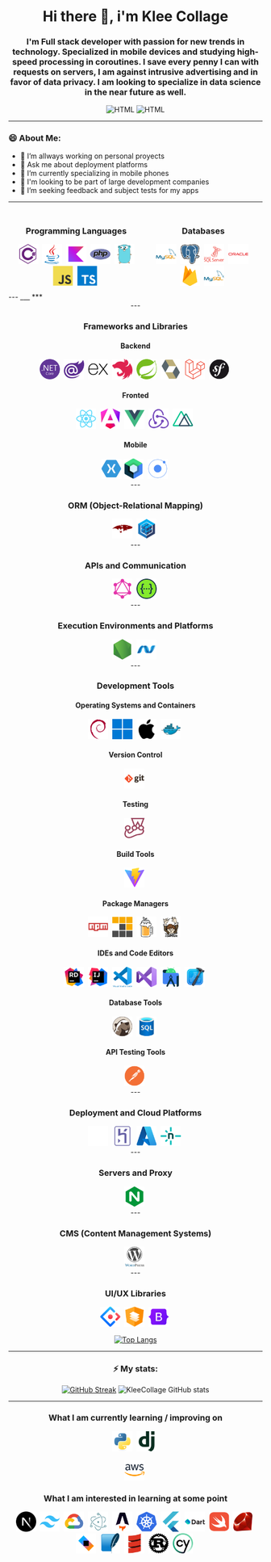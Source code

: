 <div id="header" align="center">
        <h1 align="centar"> Hi there 👋, i'm Klee Collage </h1>   
        <h3 align="center"> I'm Full stack developer with passion for new trends in technology. Specialized in mobile devices and studying high-speed processing in coroutines. I save every penny I can with requests on servers, I am against intrusive advertising and in favor of data privacy. I am looking to specialize in data science in the near future as well.</h3> 
</div>
<div id="badges" align="center">
        <img src="https://img.shields.io/github/followers/KleeCollage?style=social" alt="HTML" with="40" height="40"/>
        <img src="https://img.shields.io/github/stars/KleeCollage?style=social" alt="HTML" with="40" height="40"/>
</div>

---

### 😄 About Me:
    
- 🔭 I’m allways working on personal proyects
- 💬 Ask me about deployment platforms
- 🌱 I’m currently specializing in mobile phones 
- 👯 I'm looking to be part of large development companies
- 🤔 I’m seeking feedback and subject tests for my apps
    
<!--
    - 🤔 I’m looking for help with ...
    - 💬 Ask me about ...
    - 📫 How to reach me: ...
--> 

---
<div style="display: flex; justify-content: center;">
  <div style="margin: 10px;">
    <div align="center">
      <h3>Programming Languages</h3>
      <div>
        <img src="https://github.com/devicons/devicon/blob/master/icons/csharp/csharp-line.svg" alt="csharp" width="40" height="40"/>&nbsp;
        <img src="https://github.com/devicons/devicon/blob/master/icons/java/java-original.svg" alt="java" width="40" height="40"/>&nbsp;
        <img src="https://github.com/devicons/devicon/blob/master/icons/kotlin/kotlin-original.svg" alt="kotlin" width="40" height="40"/>&nbsp;
        <img src="https://github.com/devicons/devicon/blob/master/icons/php/php-original.svg" alt="php" width="40" height="40"/>&nbsp;
        <img src="https://github.com/devicons/devicon/blob/master/icons/go/go-original.svg" alt="golang" width="40" height="40"/>
        <img src="https://github.com/devicons/devicon/blob/master/icons/javascript/javascript-original.svg" alt="javascript" width="40" height="40"/>&nbsp;
        <img src="https://github.com/devicons/devicon/blob/master/icons/typescript/typescript-plain.svg" alt="typeScript" width="40" height="40"/>&nbsp;
      </div>
    </div>
  </div>
  <div style="margin: 10px;">
    <div align="center">
      <h3>Databases</h3>
      <div>
          <img src="https://github.com/devicons/devicon/blob/master/icons/mysql/mysql-original-wordmark.svg" alt="mysql" width="40" height="40"/>&nbsp;
          <img src="https://github.com/devicons/devicon/blob/master/icons/postgresql/postgresql-original.svg" alt="postgreSql" width="40" height="40"/>&nbsp;
          <img src="https://github.com/devicons/devicon/blob/master/icons/microsoftsqlserver/microsoftsqlserver-plain-wordmark.svg" alt="MicrosoftSQLserver" width="40" height="40"/>&nbsp;
          <img src="https://github.com/devicons/devicon/blob/master/icons/oracle/oracle-original.svg" alt="Oracle" width="40" height="40"/>&nbsp;
          <img src="https://github.com/devicons/devicon/blob/master/icons/firebase/firebase-original.svg" alt="firebase" width="40" height="40"/>&nbsp;
          <img src="https://github.com/devicons/devicon/blob/master/icons/mysql/mysql-original-wordmark.svg" alt="mysql" width="40" height="40"/>&nbsp;
      </div>
    </div>
  </div>
</div>
---
___
***
<div align="center">
        ---
        <h3>Frameworks and Libraries</h3>
        <div>
                <h4>Backend</h4>
                <div>
                        <img src="https://github.com/devicons/devicon/blob/master/icons/dotnetcore/dotnetcore-original.svg" alt="netCore" width="40" height="40"/>&nbsp;
                        <img src="https://github.com/devicons/devicon/blob/master/icons/blazor/blazor-original.svg" alt="blazor" width="40" height="40"/>&nbsp;
                        <img src="https://github.com/devicons/devicon/blob/master/icons/express/express-original.svg" alt="express" width="40" height="40"/>&nbsp;
                        <img src="https://github.com/devicons/devicon/blob/master/icons/nestjs/nestjs-original.svg" alt="nestjs" width="40" height="40"/>&nbsp;
                        <img src="https://github.com/devicons/devicon/blob/master/icons/spring/spring-original.svg" alt="spring" width="40" height="40"/>&nbsp;
                        <img src="https://github.com/devicons/devicon/blob/master/icons/hibernate/hibernate-original.svg" alt="hibernate" width="40" height="40"/>&nbsp;
                        <img src="https://github.com/devicons/devicon/blob/master/icons/laravel/laravel-original.svg" alt="laravel" width="40" height="40"/>&nbsp;
                        <img src="https://github.com/devicons/devicon/blob/master/icons/symfony/symfony-original.svg" alt="symfony" width="40" height="40"/>&nbsp;
                </div>
                <h4>Fronted</h4>
                <div>
                        <img src="https://github.com/devicons/devicon/blob/master/icons/react/react-original.svg" alt="react" width="40" height="40"/>&nbsp;
                        <img src="https://github.com/devicons/devicon/blob/master/icons/angular/angular-original.svg" alt="angular" width="40" height="40"/>&nbsp;
                        <img src="https://github.com/devicons/devicon/blob/master/icons/vuejs/vuejs-original.svg" alt="vue" width="40" height="40"/>&nbsp;
                        <img src="https://github.com/devicons/devicon/blob/master/icons/redux/redux-original.svg" alt="redux" width="40" height="40"/>&nbsp;
                        <img src="https://github.com/devicons/devicon/blob/master/icons/nuxtjs/nuxtjs-original.svg" alt="nuxt" width="40" height="40"/>&nbsp;
                </div>
                <h4>Mobile</h4>
                <div>
                        <img src="https://github.com/devicons/devicon/blob/master/icons/xamarin/xamarin-original.svg" alt="xamarin" width="40" height="40"/>
                        <img src="https://github.com/devicons/devicon/blob/master/icons/jetpackcompose/jetpackcompose-original.svg" alt="jetpack" width="40" height="40"/>&nbsp;        
                        <img src="https://github.com/devicons/devicon/blob/master/icons/ionic/ionic-original.svg" alt="ionic" width="40" height="40"/>&nbsp;   
                </div>
        </div>
        ---
        <h3>ORM (Object-Relational Mapping)</h3>
        <div>
                <img src="https://github.com/devicons/devicon/blob/master/icons/mongoose/mongoose-original.svg" alt="mongoose" width="40" height="40"/>&nbsp;
                <img src="https://github.com/devicons/devicon/blob/master/icons/sequelize/sequelize-original.svg" alt="sequelize" width="40" height="40"/>&nbsp;
        </div>
        ---
        <h3>APIs and Communication</h3>
        <div>
                <img src="https://github.com/devicons/devicon/blob/master/icons/graphql/graphql-plain.svg" alt="graphql" width="40" height="40"/>&nbsp;
                <img src="https://github.com/devicons/devicon/blob/master/icons/swagger/swagger-original.svg" alt="swagger" width="40" height="40"/>&nbsp;
        </div>
        ---
        <h3>Execution Environments and Platforms</h3>
        <div>
                <img src="https://github.com/devicons/devicon/blob/master/icons/nodejs/nodejs-original.svg" alt="node" width="40" height="40"/>&nbsp;
                <img src="https://github.com/devicons/devicon/blob/master/icons/dot-net/dot-net-original.svg" alt="dotNet" width="40" height="40"/>&nbsp;
        </div>
        ---
        <h3>Development Tools</h3>
        <div>
                <h4>Operating Systems and Containers</h4>
                <div>
                        <img src="https://github.com/devicons/devicon/blob/master/icons/debian/debian-original.svg" alt="debian" width="40" height="40"/>&nbsp;
                        <img src="https://github.com/devicons/devicon/blob/master/icons/windows11/windows11-original.svg" alt="windows" width="40" height="40"/>&nbsp;
                        <img src="https://github.com/devicons/devicon/blob/master/icons/apple/apple-original.svg" alt="apple" width="40" height="40"/>&nbsp;
                        <img src="https://github.com/devicons/devicon/blob/master/icons/docker/docker-original.svg" alt="docker" width="40" height="40"/>&nbsp;
                </div>
                <h4>Version Control</h4>
                <div>
                        <img src="https://github.com/devicons/devicon/blob/master/icons/git/git-original-wordmark.svg" alt="git" width="40" height="40"/>&nbsp;
                </div>
                <h4>Testing</h4>
                <div>
                        <img src="https://github.com/devicons/devicon/blob/master/icons/jest/jest-plain.svg" alt="jest" width="40" height="40"/>&nbsp;
                </div>
                <h4>Build Tools</h4>
                <div>
                        <img src="https://github.com/devicons/devicon/blob/master/icons/vitejs/vitejs-original.svg" alt="vite" width="40" height="40"/>&nbsp;
                </div>
                <h4>Package Managers</h4>
                <div>
                        <img src="https://github.com/devicons/devicon/blob/master/icons/npm/npm-original-wordmark.svg" alt="npm" width="40" height="40"/>&nbsp;
                        <img src="https://github.com/devicons/devicon/blob/master/icons/pnpm/pnpm-original.svg" alt="pnpm" width="40" height="40"/>&nbsp;
                        <img src="https://github.com/devicons/devicon/blob/master/icons/homebrew/homebrew-original.svg" alt="homebrew" width="40" height="40"/>&nbsp;
                        <img src="https://github.com/devicons/devicon/blob/master/icons/composer/composer-original.svg" alt="composer" width="40" height="40"/>&nbsp;
                </div>
                <h4>IDEs and Code Editors</h4>
                <div>
                        <img src="https://github.com/devicons/devicon/blob/master/icons/rider/rider-original.svg" alt="rider" width="40" height="40"/>&nbsp;
                        <img src="https://github.com/devicons/devicon/blob/master/icons/intellij/intellij-original.svg" alt="intellij" width="40" height="40"/>&nbsp;
                        <img src="https://github.com/devicons/devicon/blob/master/icons/vscode/vscode-original-wordmark.svg" alt="VScode" width="40" height="40"/>&nbsp;
                        <img src="https://github.com/devicons/devicon/blob/master/icons/visualstudio/visualstudio-original.svg" alt="visual studio" width="40" height="40"/>&nbsp;
                        <img src="https://github.com/devicons/devicon/blob/master/icons/androidstudio/androidstudio-original.svg" alt="androidStudio" width="40" height="40"/>&nbsp;
                        <img src="https://github.com/devicons/devicon/blob/master/icons/xcode/xcode-original.svg" alt="xcode" width="40" height="40"/>&nbsp;
                </div>
                <h4>Database Tools</h4>
                <div>
                        <img src="https://github.com/devicons/devicon/blob/master/icons/dbeaver/dbeaver-original.svg" alt="dbeaver" width="40" height="40"/>&nbsp;
                        <img src="https://github.com/devicons/devicon/blob/master/icons/azuresqldatabase/azuresqldatabase-original.svg" alt="ads" width="40" height="40"/>&nbsp;
                </div>
                <h4>API Testing Tools</h4>
                <div>
                        <img src="https://github.com/devicons/devicon/blob/master/icons/postman/postman-original.svg" alt="postman" width="40" height="40"/>&nbsp;
                </div>
        </div>
        ---
        <h3>Deployment and Cloud Platforms</h3>
        <div>
                <img src="https://github.com/devicons/devicon/blob/master/icons/railway/railway-original.svg" alt="railway" width="40" height="40"/>&nbsp;
                <img src="https://github.com/devicons/devicon/blob/master/icons/heroku/heroku-original.svg" alt="heroku" width="40" height="40"/>&nbsp;
                <img src="https://github.com/devicons/devicon/blob/master/icons/azure/azure-original.svg" alt="azure" width="40" height="40"/>&nbsp;
                <img src="https://github.com/devicons/devicon/blob/master/icons/netlify/netlify-original.svg" alt="netlify" width="40" height="40"/>&nbsp;
        </div>
        ---
        <h3>Servers and Proxy</h3>
        <div>
                <img src="https://github.com/devicons/devicon/blob/master/icons/nginx/nginx-original.svg" alt="nginx" width="40" height="40"/>&nbsp;
        </div>
        ---
        <h3>CMS (Content Management Systems)</h3>
        <div>
                <img src="https://github.com/devicons/devicon/blob/master/icons/wordpress/wordpress-original.svg" alt="wordpress" width="40" height="40"/>&nbsp;
        </div>
        ---
        <h3>UI/UX Libraries</h3>
        <div>
                <img src="https://github.com/devicons/devicon/blob/master/icons/antdesign/antdesign-original.svg" alt="antDesign" width="40" height="40"/>&nbsp;
                <img src="https://github.com/devicons/devicon/blob/master/icons/angularmaterial/angularmaterial-original.svg" alt="angularMaterial" width="40" height="40"/>&nbsp;
                <img src="https://github.com/devicons/devicon/blob/master/icons/bootstrap/bootstrap-original.svg" alt="bootstrap" width="40" height="40"/>&nbsp;
        </div>        
    <div>

[![Top Langs](https://github-readme-stats.vercel.app/api/top-langs/?username=KleeCollage&layout=compact)](https://github.com/anuraghazra/github-readme-stats)
    </div>
    
---
        
### ⚡ My stats:
[![GitHub Streak](http://github-readme-streak-stats.herokuapp.com?user=KleeCollage&theme=tokyonight)](https://git.io/streak-stats)
![KleeCollage GitHub stats](https://github-readme-stats.vercel.app/api?username=KleeCollage&show_icons=true&theme=radical)

        
---

### What I am currently learning / improving on
<img src="https://github.com/devicons/devicon/blob/master/icons/python/python-original.svg" alt="python" width="40" height="40"/>&nbsp;
<img src="https://github.com/devicons/devicon/blob/master/icons/django/django-plain.svg" alt="django" width="40" height="40"/>&nbsp;


<img src="https://github.com/devicons/devicon/blob/master/icons/amazonwebservices/amazonwebservices-original-wordmark.svg" alt="aws" width="40" height="40"/>&nbsp;

        
###  What I am interested in learning at some point
<img src="https://github.com/devicons/devicon/blob/master/icons/nextjs/nextjs-original.svg" alt="next" width="40" height="40"/>&nbsp;
<img src="https://github.com/devicons/devicon/blob/master/icons/tailwindcss/tailwindcss-original.svg" alt="tailwind" width="40" height="40"/>&nbsp;
<img src="https://github.com/devicons/devicon/blob/master/icons/googlecloud/googlecloud-original.svg" alt="googleCloud" width="40" height="40"/>&nbsp;
<img src="https://github.com/devicons/devicon/blob/master/icons/electron/electron-original.svg" alt="electron" width="40" height="40"/>&nbsp;
<img src="https://github.com/devicons/devicon/blob/master/icons/astro/astro-original.svg" alt="astro" width="40" height="40"/>&nbsp;
<img src="https://github.com/devicons/devicon/blob/master/icons/kubernetes/kubernetes-original.svg" alt="kubernets" width="40" height="40"/>&nbsp;
<img src="https://github.com/devicons/devicon/blob/master/icons/flutter/flutter-original.svg" alt="flutter" width="40" height="40"/>&nbsp;
<img src="https://github.com/devicons/devicon/blob/master/icons/dart/dart-original-wordmark.svg" alt="dart" width="40" height="40"/>&nbsp;
<img src="https://github.com/devicons/devicon/blob/master/icons/swift/swift-original.svg" alt="swift" width="40" height="40"/>&nbsp;
<img src="https://github.com/devicons/devicon/blob/master/icons/ruby/ruby-original.svg" alt="ruby" width="40" height="40"/>&nbsp;
<img src="https://github.com/devicons/devicon/blob/master/icons/ktor/ktor-original.svg" alt="ktor" width="40" height="40"/>&nbsp;
<img src="https://github.com/devicons/devicon/blob/master/icons/sqlite/sqlite-original.svg" alt="sqlite" width="40" height="40"/>&nbsp;
<img src="https://github.com/devicons/devicon/blob/master/icons/scala/scala-original.svg" alt="sacala" width="40" height="40"/>&nbsp;
<img src="https://github.com/devicons/devicon/blob/master/icons/rust/rust-original.svg" alt="rust" width="40" height="40"/>&nbsp;
<img src="https://github.com/devicons/devicon/blob/master/icons/cypressio/cypressio-original.svg" alt="cypress" width="40" height="40"/>&nbsp;

<!--
**kleecollage/kleecollage** is a ✨ _special_ ✨ repository because its `README.md` (this file) appears on your GitHub profile.

Here are some ideas to get you started:

- 🔭 I’m currently working on ...
- 🌱 I’m currently learning ...
- 👯 I’m looking to collaborate on ...
- 🤔 I’m looking for help with ...
- 💬 Ask me about ...
- 📫 How to reach me: ...
- 😄 Pronouns: ...
- ⚡ Fun fact: ...

          _____                    _____            _____                    _____          
         /\    \                  /\    \          /\    \                  /\    \         
        /::\____\                /::\____\        /::\    \                /::\    \        
       /:::/    /               /:::/    /       /::::\    \              /::::\    \       
      /:::/    /               /:::/    /       /::::::\    \            /::::::\    \      
     /:::/    /               /:::/    /       /:::/\:::\    \          /:::/\:::\    \     
    /:::/____/               /:::/    /       /:::/__\:::\    \        /:::/__\:::\    \    
   /::::\    \              /:::/    /       /::::\   \:::\    \      /::::\   \:::\    \   
  /::::::\____\________    /:::/    /       /::::::\   \:::\    \    /::::::\   \:::\    \  
 /:::/\:::::::::::\    \  /:::/    /       /:::/\:::\   \:::\    \  /:::/\:::\   \:::\    \ 
/:::/  |:::::::::::\____\/:::/____/       /:::/__\:::\   \:::\____\/:::/__\:::\   \:::\____\
\::/   |::|~~~|~~~~~     \:::\    \       \:::\   \:::\   \::/    /\:::\   \:::\   \::/    /
 \/____|::|   |           \:::\    \       \:::\   \:::\   \/____/  \:::\   \:::\   \/____/ 
       |::|   |            \:::\    \       \:::\   \:::\    \       \:::\   \:::\    \     
       |::|   |             \:::\    \       \:::\   \:::\____\       \:::\   \:::\____\    
       |::|   |              \:::\    \       \:::\   \::/    /        \:::\   \::/    /    
       |::|   |               \:::\    \       \:::\   \/____/          \:::\   \/____/     
       |::|   |                \:::\    \       \:::\    \               \:::\    \         
       \::|   |                 \:::\____\       \:::\____\               \:::\____\        
        \:|   |                  \::/    /        \::/    /                \::/    /        
         \|___|                   \/____/          \/____/                  \/____/         
                                                                                            
-->
